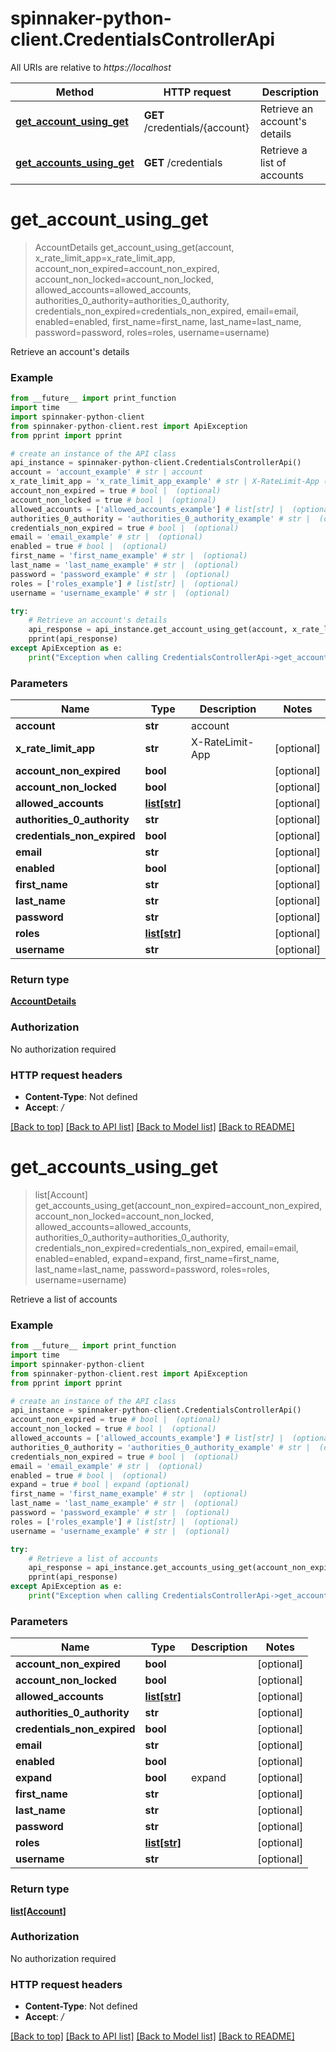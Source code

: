 # spinnaker-python-client.CredentialsControllerApi

All URIs are relative to *https://localhost*

Method | HTTP request | Description
------------- | ------------- | -------------
[**get_account_using_get**](CredentialsControllerApi.md#get_account_using_get) | **GET** /credentials/{account} | Retrieve an account&#39;s details
[**get_accounts_using_get**](CredentialsControllerApi.md#get_accounts_using_get) | **GET** /credentials | Retrieve a list of accounts


# **get_account_using_get**
> AccountDetails get_account_using_get(account, x_rate_limit_app=x_rate_limit_app, account_non_expired=account_non_expired, account_non_locked=account_non_locked, allowed_accounts=allowed_accounts, authorities_0_authority=authorities_0_authority, credentials_non_expired=credentials_non_expired, email=email, enabled=enabled, first_name=first_name, last_name=last_name, password=password, roles=roles, username=username)

Retrieve an account's details

### Example
```python
from __future__ import print_function
import time
import spinnaker-python-client
from spinnaker-python-client.rest import ApiException
from pprint import pprint

# create an instance of the API class
api_instance = spinnaker-python-client.CredentialsControllerApi()
account = 'account_example' # str | account
x_rate_limit_app = 'x_rate_limit_app_example' # str | X-RateLimit-App (optional)
account_non_expired = true # bool |  (optional)
account_non_locked = true # bool |  (optional)
allowed_accounts = ['allowed_accounts_example'] # list[str] |  (optional)
authorities_0_authority = 'authorities_0_authority_example' # str |  (optional)
credentials_non_expired = true # bool |  (optional)
email = 'email_example' # str |  (optional)
enabled = true # bool |  (optional)
first_name = 'first_name_example' # str |  (optional)
last_name = 'last_name_example' # str |  (optional)
password = 'password_example' # str |  (optional)
roles = ['roles_example'] # list[str] |  (optional)
username = 'username_example' # str |  (optional)

try:
    # Retrieve an account's details
    api_response = api_instance.get_account_using_get(account, x_rate_limit_app=x_rate_limit_app, account_non_expired=account_non_expired, account_non_locked=account_non_locked, allowed_accounts=allowed_accounts, authorities_0_authority=authorities_0_authority, credentials_non_expired=credentials_non_expired, email=email, enabled=enabled, first_name=first_name, last_name=last_name, password=password, roles=roles, username=username)
    pprint(api_response)
except ApiException as e:
    print("Exception when calling CredentialsControllerApi->get_account_using_get: %s\n" % e)
```

### Parameters

Name | Type | Description  | Notes
------------- | ------------- | ------------- | -------------
 **account** | **str**| account | 
 **x_rate_limit_app** | **str**| X-RateLimit-App | [optional] 
 **account_non_expired** | **bool**|  | [optional] 
 **account_non_locked** | **bool**|  | [optional] 
 **allowed_accounts** | [**list[str]**](str.md)|  | [optional] 
 **authorities_0_authority** | **str**|  | [optional] 
 **credentials_non_expired** | **bool**|  | [optional] 
 **email** | **str**|  | [optional] 
 **enabled** | **bool**|  | [optional] 
 **first_name** | **str**|  | [optional] 
 **last_name** | **str**|  | [optional] 
 **password** | **str**|  | [optional] 
 **roles** | [**list[str]**](str.md)|  | [optional] 
 **username** | **str**|  | [optional] 

### Return type

[**AccountDetails**](AccountDetails.md)

### Authorization

No authorization required

### HTTP request headers

 - **Content-Type**: Not defined
 - **Accept**: */*

[[Back to top]](#) [[Back to API list]](../README.md#documentation-for-api-endpoints) [[Back to Model list]](../README.md#documentation-for-models) [[Back to README]](../README.md)

# **get_accounts_using_get**
> list[Account] get_accounts_using_get(account_non_expired=account_non_expired, account_non_locked=account_non_locked, allowed_accounts=allowed_accounts, authorities_0_authority=authorities_0_authority, credentials_non_expired=credentials_non_expired, email=email, enabled=enabled, expand=expand, first_name=first_name, last_name=last_name, password=password, roles=roles, username=username)

Retrieve a list of accounts

### Example
```python
from __future__ import print_function
import time
import spinnaker-python-client
from spinnaker-python-client.rest import ApiException
from pprint import pprint

# create an instance of the API class
api_instance = spinnaker-python-client.CredentialsControllerApi()
account_non_expired = true # bool |  (optional)
account_non_locked = true # bool |  (optional)
allowed_accounts = ['allowed_accounts_example'] # list[str] |  (optional)
authorities_0_authority = 'authorities_0_authority_example' # str |  (optional)
credentials_non_expired = true # bool |  (optional)
email = 'email_example' # str |  (optional)
enabled = true # bool |  (optional)
expand = true # bool | expand (optional)
first_name = 'first_name_example' # str |  (optional)
last_name = 'last_name_example' # str |  (optional)
password = 'password_example' # str |  (optional)
roles = ['roles_example'] # list[str] |  (optional)
username = 'username_example' # str |  (optional)

try:
    # Retrieve a list of accounts
    api_response = api_instance.get_accounts_using_get(account_non_expired=account_non_expired, account_non_locked=account_non_locked, allowed_accounts=allowed_accounts, authorities_0_authority=authorities_0_authority, credentials_non_expired=credentials_non_expired, email=email, enabled=enabled, expand=expand, first_name=first_name, last_name=last_name, password=password, roles=roles, username=username)
    pprint(api_response)
except ApiException as e:
    print("Exception when calling CredentialsControllerApi->get_accounts_using_get: %s\n" % e)
```

### Parameters

Name | Type | Description  | Notes
------------- | ------------- | ------------- | -------------
 **account_non_expired** | **bool**|  | [optional] 
 **account_non_locked** | **bool**|  | [optional] 
 **allowed_accounts** | [**list[str]**](str.md)|  | [optional] 
 **authorities_0_authority** | **str**|  | [optional] 
 **credentials_non_expired** | **bool**|  | [optional] 
 **email** | **str**|  | [optional] 
 **enabled** | **bool**|  | [optional] 
 **expand** | **bool**| expand | [optional] 
 **first_name** | **str**|  | [optional] 
 **last_name** | **str**|  | [optional] 
 **password** | **str**|  | [optional] 
 **roles** | [**list[str]**](str.md)|  | [optional] 
 **username** | **str**|  | [optional] 

### Return type

[**list[Account]**](Account.md)

### Authorization

No authorization required

### HTTP request headers

 - **Content-Type**: Not defined
 - **Accept**: */*

[[Back to top]](#) [[Back to API list]](../README.md#documentation-for-api-endpoints) [[Back to Model list]](../README.md#documentation-for-models) [[Back to README]](../README.md)

